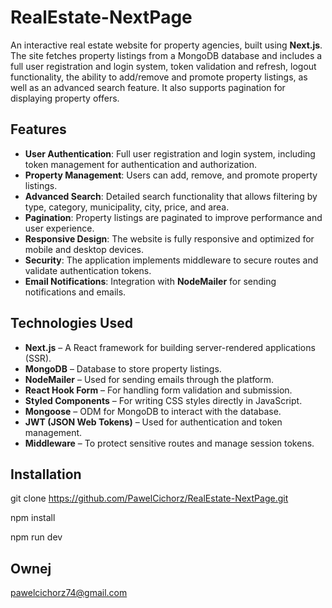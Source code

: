 # RealEstate-NextPage

An interactive real estate website for property agencies, built using **Next.js**. The site fetches property listings from a MongoDB database and includes a full user registration and login system, token validation and refresh, logout functionality, the ability to add/remove and promote property listings, as well as an advanced search feature. It also supports pagination for displaying property offers.

## Features

- **User Authentication**: Full user registration and login system, including token management for authentication and authorization.
- **Property Management**: Users can add, remove, and promote property listings.
- **Advanced Search**: Detailed search functionality that allows filtering by type, category, municipality, city, price, and area.
- **Pagination**: Property listings are paginated to improve performance and user experience.
- **Responsive Design**: The website is fully responsive and optimized for mobile and desktop devices.
- **Security**: The application implements middleware to secure routes and validate authentication tokens.
- **Email Notifications**: Integration with **NodeMailer** for sending notifications and emails.

## Technologies Used

- **Next.js** – A React framework for building server-rendered applications (SSR).
- **MongoDB** – Database to store property listings.
- **NodeMailer** – Used for sending emails through the platform.
- **React Hook Form** – For handling form validation and submission.
- **Styled Components** – For writing CSS styles directly in JavaScript.
- **Mongoose** – ODM for MongoDB to interact with the database.
- **JWT (JSON Web Tokens)** – Used for authentication and token management.
- **Middleware** – To protect sensitive routes and manage session tokens.

## Installation

   git clone https://github.com/PawelCichorz/RealEstate-NextPage.git

   npm install

   npm run dev

## Ownej
pawelcichorz74@gmail.com
